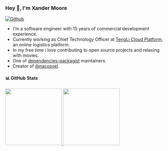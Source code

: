 ### Hey 👋, I'm Xander Moore

[![Github](https://img.shields.io/github/followers/jundayw?label=Follow&style=social)](https://github.com/jundayw)

- I'm a software engineer with 15 years of commercial development experience.
- Currently working as Chief Technology Officer at [TengLi Cloud Platform](https://www.tengliyun.com/), an online logistics platform.
- In my free time i love contributing to open source projects and relaxing with movies.
- One of [dependencies-packagist](https://github.com/dependencies-packagist) maintainers.
- Creator of [@nacosvel](https://github.com/nacosvel).

#### 📊 GitHub Stats

<div align="left">
    <a href="https://github.com/jundayw">
        <img height="180em" src="https://github-readme-stats.vercel.app/api?username=jundayw&show_icons=true&rank_icon=github&theme=default" />
        <img height="180em" src="https://github-readme-stats.vercel.app/api/top-langs/?username=jundayw&layout=compact&langs_count=8&theme=default" />
    </a>
</div>

